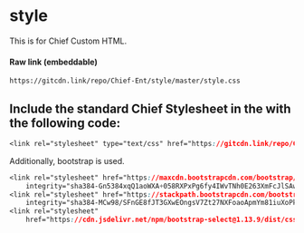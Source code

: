 # style

This is for Chief Custom HTML.

#### Raw link (embeddable)

```
https://gitcdn.link/repo/Chief-Ent/style/master/style.css
```

## Include the standard Chief Stylesheet in the <head> with the following code:

```css
<link rel="stylesheet" type="text/css" href="https://gitcdn.link/repo/Chief-Ent/style/master/style.css">
```
Additionally, bootstrap is used.
```css
<link rel="stylesheet" href="https://maxcdn.bootstrapcdn.com/bootstrap/4.0.0/css/bootstrap.min.css"
    integrity="sha384-Gn5384xqQ1aoWXA+058RXPxPg6fy4IWvTNh0E263XmFcJlSAwiGgFAW/dAiS6JXm" crossorigin="anonymous">
<link rel="stylesheet" href="https://stackpath.bootstrapcdn.com/bootstrap/4.1.3/css/bootstrap.min.css"
    integrity="sha384-MCw98/SFnGE8fJT3GXwEOngsV7Zt27NXFoaoApmYm81iuXoPkFOJwJ8ERdknLPMO" crossorigin="anonymous">
<link rel="stylesheet"
    href="https://cdn.jsdelivr.net/npm/bootstrap-select@1.13.9/dist/css/bootstrap-select.min.css">
```
